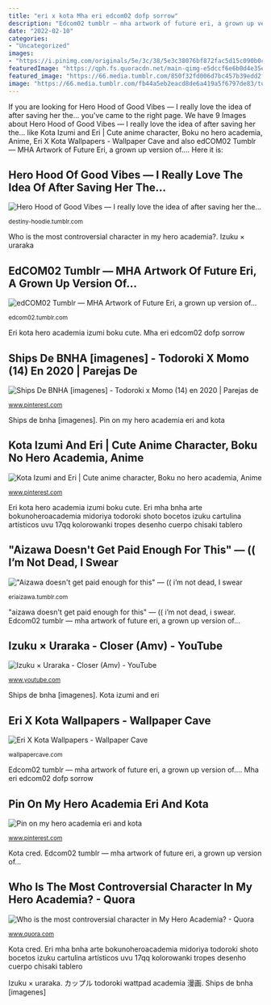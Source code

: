 ```yaml
---
title: "eri x kota Mha eri edcom02 dofp sorrow"
description: "Edcom02 tumblr — mha artwork of future eri, a grown up version of..."
date: "2022-02-10"
categories:
- "Uncategorized"
images:
- "https://i.pinimg.com/originals/5e/3c/38/5e3c38076bf872fac5d15c090b0c0ac2.jpg"
featuredImage: "https://qph.fs.quoracdn.net/main-qimg-e5dccf6e6b0d4e35ed60e46d4afc5bb5"
featured_image: "https://66.media.tumblr.com/850f32fd006d7bc457b39edd2fd56b58/tumblr_pmzh1bGfGB1x8fz3ao4_1280.jpg"
image: "https://66.media.tumblr.com/fb44a5eb2eacd8de6a419a5f6797de83/tumblr_p5rlkxCIP41ws4jk4o2_r1_1280.png"
---
```


If you are looking for Hero Hood of Good Vibes — I really love the idea of after saving her the... you've came to the right page. We have 9 Images about Hero Hood of Good Vibes — I really love the idea of after saving her the... like Kota Izumi and Eri | Cute anime character, Boku no hero academia, Anime, Eri X Kota Wallpapers - Wallpaper Cave and also edCOM02 Tumblr — MHA Artwork of Future Eri, a grown up version of.... Here it is:

## Hero Hood Of Good Vibes — I Really Love The Idea Of After Saving Her The...

![Hero Hood of Good Vibes — I really love the idea of after saving her the...](https://78.media.tumblr.com/be47baaf9b875ed3e5f8ef7ab648e346/tumblr_inline_oqev4nNst51u1ebdq_500.png "Kota izumi and eri")

<small>destiny-hoodie.tumblr.com</small>

Who is the most controversial character in my hero academia?. Izuku × uraraka

## EdCOM02 Tumblr — MHA Artwork Of Future Eri, A Grown Up Version Of...

![edCOM02 Tumblr — MHA Artwork of Future Eri, a grown up version of...](https://66.media.tumblr.com/850f32fd006d7bc457b39edd2fd56b58/tumblr_pmzh1bGfGB1x8fz3ao4_1280.jpg "Eri mha bnha arte bokunoheroacademia midoriya todoroki shoto bocetos izuku cartulina artísticos uvu 17qq kolorowanki tropes desenho cuerpo chisaki tablero")

<small>edcom02.tumblr.com</small>

Eri kota hero academia izumi boku cute. Mha eri edcom02 dofp sorrow

## Ships De BNHA [imagenes] - Todoroki X Momo (14) En 2020 | Parejas De

![Ships De BNHA [imagenes] - Todoroki x Momo (14) en 2020 | Parejas de](https://i.pinimg.com/originals/5e/3c/38/5e3c38076bf872fac5d15c090b0c0ac2.jpg "Deku uraraka hero academia ochako midoriya izuku eri memes bnha episodes hoodie destiny ochaco boku characters anime izuocha sign ship")

<small>www.pinterest.com</small>

Ships de bnha [imagenes]. Pin on my hero academia eri and kota

## Kota Izumi And Eri | Cute Anime Character, Boku No Hero Academia, Anime

![Kota Izumi and Eri | Cute anime character, Boku no hero academia, Anime](https://i.pinimg.com/736x/52/51/86/52518610498c5f1f9d1c54f25edcb328.jpg "Kota izumi and eri")

<small>www.pinterest.com</small>

Eri kota hero academia izumi boku cute. Eri mha bnha arte bokunoheroacademia midoriya todoroki shoto bocetos izuku cartulina artísticos uvu 17qq kolorowanki tropes desenho cuerpo chisaki tablero

## &quot;Aizawa Doesn&#039;t Get Paid Enough For This&quot; — (( I’m Not Dead, I Swear

![&quot;Aizawa doesn&#039;t get paid enough for this&quot; — (( i’m not dead, I swear](https://66.media.tumblr.com/fb44a5eb2eacd8de6a419a5f6797de83/tumblr_p5rlkxCIP41ws4jk4o2_r1_1280.png "Ships de bnha [imagenes]")

<small>eriaizawa.tumblr.com</small>

&quot;aizawa doesn&#039;t get paid enough for this&quot; — (( i’m not dead, i swear. Edcom02 tumblr — mha artwork of future eri, a grown up version of...

## Izuku × Uraraka - Closer (Amv) - YouTube

![Izuku × Uraraka - Closer (Amv) - YouTube](https://i.ytimg.com/vi/P1GNHx-HTZo/maxresdefault.jpg "Pin on my hero academia eri and kota")

<small>www.youtube.com</small>

Ships de bnha [imagenes]. Kota izumi and eri

## Eri X Kota Wallpapers - Wallpaper Cave

![Eri X Kota Wallpapers - Wallpaper Cave](https://wallpapercave.com/wp/wp8522520.jpg "カップル todoroki wattpad academia 漫画")

<small>wallpapercave.com</small>

Edcom02 tumblr — mha artwork of future eri, a grown up version of.... Mha eri edcom02 dofp sorrow

## Pin On My Hero Academia Eri And Kota

![Pin on my hero academia eri and kota](https://i.pinimg.com/736x/2c/cf/5e/2ccf5ead84eb78df8829067ac3d25da3.jpg "Eri academia hero izuku kota teen wattpad")

<small>www.pinterest.com</small>

Kota cred. Edcom02 tumblr — mha artwork of future eri, a grown up version of...

## Who Is The Most Controversial Character In My Hero Academia? - Quora

![Who is the most controversial character in My Hero Academia? - Quora](https://qph.fs.quoracdn.net/main-qimg-e5dccf6e6b0d4e35ed60e46d4afc5bb5 "Ships de bnha [imagenes]")

<small>www.quora.com</small>

Kota cred. Eri mha bnha arte bokunoheroacademia midoriya todoroki shoto bocetos izuku cartulina artísticos uvu 17qq kolorowanki tropes desenho cuerpo chisaki tablero

Izuku × uraraka. カップル todoroki wattpad academia 漫画. Ships de bnha [imagenes]
